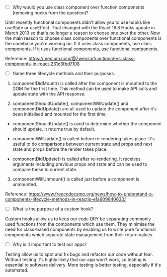 - [ ] Why would you use class component over function components (removing hooks from the question)?

Until recently functional components didn't allow you to use hooks like useState or useEffect. That changed with the React 16.8 Hooks update in March 2019 so that's no longer a reason to choose one over the other. Now the main reason to choose class components over functional components is the codebase you're working on. If it uses class components, use class components. If it uses functional components, use functional components.

Reference: https://medium.com/@Zwenza/functional-vs-class-components-in-react-231e3fbd7108

- [ ] Name three lifecycle methods and their purposes.

1. componentDidMount() is called after the component is mounted to the DOM for the first time. This method can be used to make API calls and update state with the API response.

2. componentShouldUpdate(), componentWillUpdate() and componentDidUpdate() are all used to update the component after it's been initialised and mounted for the first time. 

* componentShouldUpdate() is used to determine whether the component should update. It returns true by default. 

* componentWillUpdate() is called before re-rendering takes place. It's useful to do comparisons between current state and props and next state and props before the render takes place.

* componentDidUpdate() is called after re-rendering. It receives arguments including previous props and state and can be used to compare these to current state.

3. componentWillUnmount() is called just before a component is unmounted.

Reference: https://www.freecodecamp.org/news/how-to-understand-a-components-lifecycle-methods-in-reactjs-e1a609840630/

- [ ] What is the purpose of a custom hook?

Custom hooks allow us to keep our code DRY be separating commonly used functions from the components which use them. They minimise the need for class-based components by enabling us to write pure functional components which separate state management from their return values.

- [ ] Why is it important to test our apps?

Testing allow us to spot and fix bugs and refactor our code without fear. Without testing it's highly likely that our app won't work, so testing is essential to software delivery. More testing is better testing, especially if it's automated.
